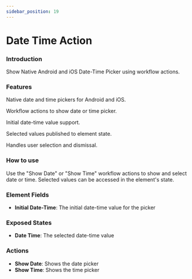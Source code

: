 ```yaml
---
sidebar_position: 19
---
```


# Date Time Action

### Introduction
Show Native Android and iOS Date-Time Picker using workflow actions.

### Features
Native date and time pickers for Android and iOS.

Workflow actions to show date or time picker.

Initial date-time value support.

Selected values published to element state.

Handles user selection and dismissal.

### How to use
Use the "Show Date" or "Show Time" workflow actions to show and select date or time. Selected values can be accessed in the element's state.

### Element Fields
- **Initial Date-Time**: The initial date-time value for the picker

### Exposed States
- **Date Time**: The selected date-time value

### Actions
- **Show Date**: Shows the date picker
- **Show Time**: Shows the time picker